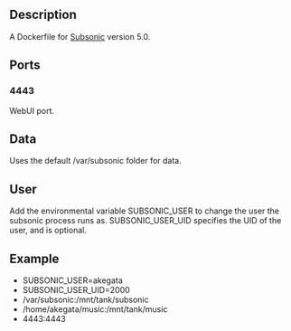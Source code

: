 ## Description
A Dockerfile for [Subsonic](http://www.subsonic.org/) version 5.0.

## Ports

### 4443
WebUI port.

## Data
Uses the default /var/subsonic folder for data.

## User
Add the environmental variable SUBSONIC_USER to change the user the subsonic process runs as.
SUBSONIC_USER_UID specifies the UID of the user, and is optional.

## Example
* SUBSONIC_USER=akegata
* SUBSONIC_USER_UID=2000
* /var/subsonic:/mnt/tank/subsonic
* /home/akegata/music:/mnt/tank/music
* 4443:4443
